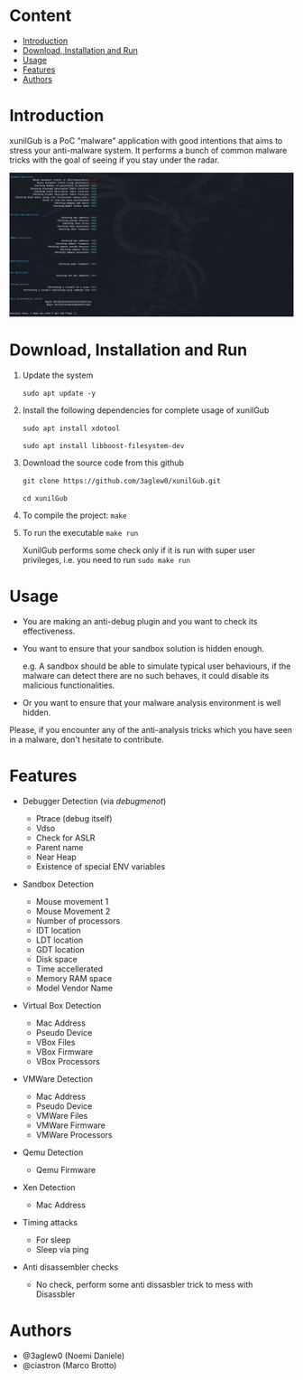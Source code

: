 # Content
- [Introduction](#introduction)
- [Download, Installation and Run](#download-installation-and-run)
- [Usage](#usage)
- [Features](#features)
- [Authors](#authors)

# Introduction
xunilGub is a PoC "malware" application with good intentions that aims to stress your anti-malware system. It performs a bunch of common malware tricks with the goal of seeing if you stay under the radar.

![output](picture/output.png?raw=true)

# Download, Installation and Run
1. Update the system

    `sudo apt update -y`

2. Install the following dependencies for complete usage of xunilGub

    `sudo apt install xdotool`

    `sudo apt install libboost-filesystem-dev`
3. Download the source code from this github 
    
    `git clone https://github.com/3aglew0/xunilGub.git`

    `cd xunilGub`
4. To compile the project: `make`
5. To run the executable `make run`
    
    XunilGub performs some check only if it is run with super user privileges, i.e. you need to run `sudo make run`

# Usage

* You are making an anti-debug plugin and you want to check its effectiveness.
* You want to ensure that your sandbox solution is hidden enough.

    e.g. A sandbox should be able to simulate typical user behaviours, if the malware can detect there are no such behaves, it could disable its malicious functionalities. 

* Or you want to ensure that your malware analysis environment is well hidden.

Please, if you encounter any of the anti-analysis tricks which you have seen in a malware, don't hesitate to contribute.

# Features
- Debugger Detection (via *debugmenot*)
    - Ptrace (debug itself)
    - Vdso
    - Check for ASLR
    - Parent name
    - Near Heap
    - Existence of special ENV variables

- Sandbox Detection
    - Mouse movement 1
    - Mouse Movement 2
    - Number of processors
    - IDT location
    - LDT location
    - GDT location
    - Disk space
    - Time accellerated
    - Memory RAM space
    - Model Vendor Name

- Virtual Box Detection
    - Mac Address
    - Pseudo Device
    - VBox Files
    - VBox Firmware
    - VBox Processors

- VMWare Detection
    - Mac Address
    - Pseudo Device
    - VMWare Files
    - VMWare Firmware
    - VMWare Processors

- Qemu Detection
    - Qemu Firmware

- Xen Detection
    - Mac Address

- Timing attacks
    - For sleep
    - Sleep via ping

- Anti disassembler checks
    - No check, perform some anti dissasbler trick to mess with Disassbler

# Authors
- @3aglew0 (Noemi Daniele)
- @ciastron (Marco Brotto)